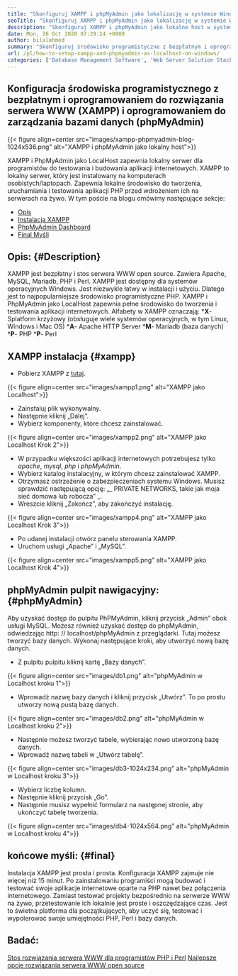```yaml
---
title: "Skonfiguruj XAMPP i phpMyAdmin jako lokalizację w systemie Windows" 
seoTitle: "Skonfiguruj XAMPP i phpMyAdmin jako lokalizację w systemie Windows" 
description: "Skonfiguruj XAMPP i phpMyAdmin jako lokalne host w systemie Windows. Utwórz własne bezpłatne i open source lokalne środowisko testowe, aby testować i budować aplikacje internetowe." 
date: Mon, 26 Oct 2020 07:29:24 +0000
author: bilalahmed
summary: "Skonfiguruj środowisko programistyczne z bezpłatnym i oprogramowaniem do zarządzania serwerami internetowymi (XAMPP) i oprogramowaniem do zarządzania bazami danych (phpMyAdmin)" 
url: /pl/how-to-setup-xampp-and-phpmyadmin-as-localhost-on-windows/
categories: ['Database Management Software', 'Web Server Solution Stack']
---
```


## Konfiguracja środowiska programistycznego z bezpłatnym i oprogramowaniem do rozwiązania serwera WWW (XAMPP) i oprogramowaniem do zarządzania bazami danych (phpMyAdmin)

{{< figure align=center src="images/xampp-phpmyadmin-blog-1024x536.png" alt="XAMPP i phpMyAdmin jako lokalny host">}}

XAMPP i PhpMyAdmin jako LocalHost zapewnia lokalny serwer dla programistów do testowania i budowania aplikacji internetowych. XAMPP to lokalny serwer, który jest instalowany na komputerach osobistych/laptopach. Zapewnia lokalne środowisko do tworzenia, uruchamiania i testowania aplikacji PHP przed wdrożeniem ich na serwerach na żywo.
W tym poście na blogu omówimy następujące sekcje:
  * [Opis][1]
  * [Instalacja XAMPP][2]
  * [PhpMyAdmin Dashboard][3]
  * [Final Myśli][4]

## Opis:   {#Description}
XAMPP jest bezpłatny i stos serwera WWW open source. Zawiera Apache, MySQL, Mariadb, PHP i Perl. XAMPP jest dostępny dla systemów operacyjnych Windows. Jest niezwykle łatwy w instalacji i użyciu. Dlatego jest to najpopularniejsze środowisko programistyczne PHP. XAMPP i PhpMyAdmin jako LocalHost zapewnia pełne środowisko do tworzenia i testowania aplikacji internetowych.
Alfabety w XAMPP oznaczają:
***X**-Splatform krzyżowy (obsługuje wiele systemów operacyjnych, w tym Linux, Windows i Mac OS)
***A**- Apache HTTP Server
***M**- Mariadb (baza danych)
***P**- PHP
***P**- Perl

## XAMPP instalacja   {#xampp}
  * Pobierz XAMPP z [tutaj][5].

{{< figure align=center src="images/xampp1.png" alt="XAMPP jako Localhost">}}

  * Zainstaluj plik wykonywalny.
  * Następnie kliknij „Dalej”.
  * Wybierz komponenty, które chcesz zainstalować.

{{< figure align=center src="images/xampp2.png" alt="XAMPP jako Localhost Krok 2">}}

  * W przypadku większości aplikacji internetowych potrzebujesz tylko _apache_, _mysql_, _php_ i _phpMyAdmin_.
  * Wybierz katalog instalacyjny, w którym chcesz zainstalować XAMPP.
  * Otrzymasz ostrzeżenie o zabezpieczeniach systemu Windows. Musisz sprawdzić następującą opcję: „_ PRIVATE NETWORKS, takie jak moja sieć domowa lub robocza” _.
  * Wreszcie kliknij „Zakończ”, aby zakończyć instalację.

{{< figure align=center src="images/xampp4.png" alt="XAMPP jako Localhost Krok 3">}}

  * Po udanej instalacji otwórz panelu sterowania XAMPP.
  * Uruchom usługi „Apache” i „MySQL”.

{{< figure align=center src="images/xampp5.png" alt="XAMPP jako Localhost Krok 4">}}


## phpMyAdmin pulpit nawigacyjny:   {#phpMyAdmin}
Aby uzyskać dostęp do pulpitu PhPMyAdmin, kliknij przycisk „Admin” obok usługi MySQL. Możesz również uzyskać dostęp do phpMyAdmin, odwiedzając http: // localhost/phpMyAdmin z przeglądarki. Tutaj możesz tworzyć bazy danych. Wykonaj następujące kroki, aby utworzyć nową bazę danych.
  * Z pulpitu pulpitu kliknij kartę „Bazy danych”.

{{< figure align=center src="images/db1.png" alt="phpMyAdmin w Localhost kroku 1">}}

  * Wprowadź nazwę bazy danych i kliknij przycisk „Utwórz”. To po prostu utworzy nową pustą bazę danych.

{{< figure align=center src="images/db2.png" alt="phpMyAdmin w Localhost kroku 2">}}

  * Następnie możesz tworzyć tabele, wybierając nowo utworzoną bazę danych.
  * Wprowadź nazwę tabeli w „Utwórz tabelę”.

{{< figure align=center src="images/db3-1024x234.png" alt="phpMyAdmin w Localhost kroku 3">}}

  * Wybierz liczbę kolumn.
  * Następnie kliknij przycisk „Go”.
  * Następnie musisz wypełnić formularz na następnej stronie, aby ukończyć tabelę tworzenia.

{{< figure align=center src="images/db4-1024x564.png" alt="phpMyAdmin w Localhost kroku 4">}}


## końcowe myśli:   {#final}
Instalacja XAMPP jest prosta i prosta. Konfiguracja XAMPP zajmuje nie więcej niż 15 minut. Po zainstalowaniu programiści mogą budować i testować swoje aplikacje internetowe oparte na PHP nawet bez połączenia internetowego. Zamiast testować projekty bezpośrednio na serwerze WWW na żywo, przetestowanie ich lokalnie jest proste i oszczędzające czas. Jest to świetna platforma dla początkujących, aby uczyć się, testować i wypolerować swoje umiejętności PHP, Perl i bazy danych.

## Badać:
[Stos rozwiązania serwera WWW dla programistów PHP i Perl][6]
[Najlepsze opcje rozwiązania serwera WWW open source][7]

  
[1]: #description
[2]: #xampp
[3]: #phpmyadmin
[4]: #final
[5]: https://www.apachefriends.org/de/download.html
[6]: https://products.containerize.com/solution-stack/xampp
[7]: https://products.containerize.com/solution-stack/
